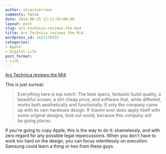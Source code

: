 ```yaml
---
author: alvaroserrano
comments: false
date: 2014-08-25 13:11:01+00:00
layout: post
slug: ars-technica-reviews-the-mi4
title: Ars Technica reviews the Mi4
wordpress_id: 1637174355
categories:
- Apple
- Digital Life
post_format:
- Link
---
```


[Ars Technica reviews the Mi4](http://arstechnica.com/gadgets/2014/08/xiaomi-mi4-review-chinas-iphone-killer-is-unoriginal-but-amazing/3/)

This is just surreal:



<blockquote>Everything here is top notch: The best specs, fantastic build quality, a beautiful screen, a dirt cheap price, and software that, while different, works both aesthetically and functionally. If only the company came up with its own hardware design. If Xiaomi ever does apply itself with some original designs, look out world, because this company will be going places. </blockquote>



If you're going to copy Apple, this is the way to do it: shamelessly, and with zero regard for any possible legal repercussions. When you don't have to work too hard on the design, you can focus relentlessly on execution. Samsung could learn a thing or two from these guys.
